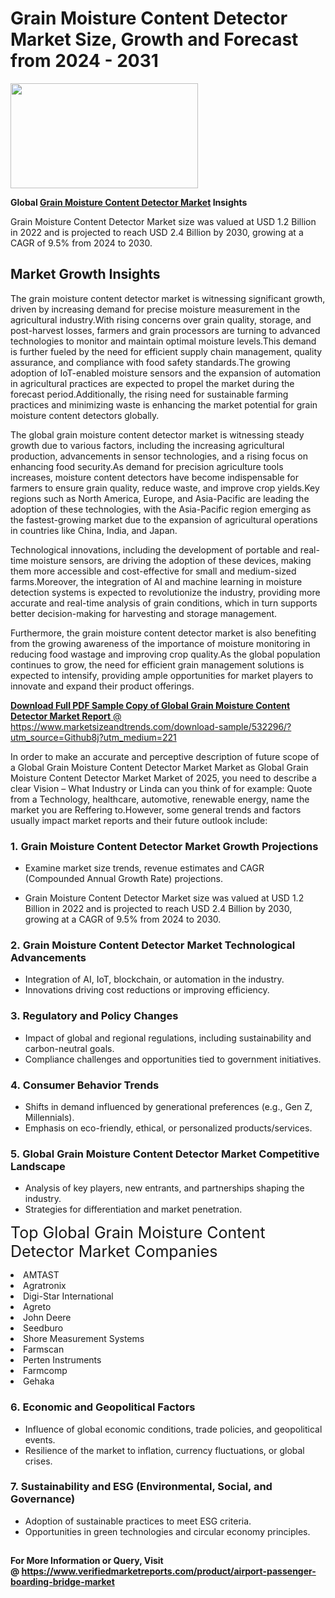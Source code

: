 <H1>Grain Moisture Content Detector Market Size, Growth and Forecast from 2024 - 2031</H1><img class="aligncenter size-medium wp-image-584254" src="https://thirdeyenews.in/wp-content/uploads/2024/09/Global-Market-Research-300x168.jpeg" alt="" width="300" height="168" /><p><strong>Global&nbsp;<a href="https://www.marketsizeandtrends.com/download-sample/532296/?utm_source=Github8j?utm_medium=221">Grain Moisture Content Detector Market</a> Insights</strong></p><p>Grain Moisture Content Detector Market size was valued at USD 1.2 Billion in 2022 and is projected to reach USD 2.4 Billion by 2030, growing at a CAGR of 9.5% from 2024 to 2030.</p><p><h2>Market Growth Insights</h2> <p>The grain moisture content detector market is witnessing significant growth, driven by increasing demand for precise moisture measurement in the agricultural industry.With rising concerns over grain quality, storage, and post-harvest losses, farmers and grain processors are turning to advanced technologies to monitor and maintain optimal moisture levels.This demand is further fueled by the need for efficient supply chain management, quality assurance, and compliance with food safety standards.The growing adoption of IoT-enabled moisture sensors and the expansion of automation in agricultural practices are expected to propel the market during the forecast period.Additionally, the rising need for sustainable farming practices and minimizing waste is enhancing the market potential for grain moisture content detectors globally.</p> <p><a href="#"></a></p> <p>The global grain moisture content detector market is witnessing steady growth due to various factors, including the increasing agricultural production, advancements in sensor technologies, and a rising focus on enhancing food security.As demand for precision agriculture tools increases, moisture content detectors have become indispensable for farmers to ensure grain quality, reduce waste, and improve crop yields.Key regions such as North America, Europe, and Asia-Pacific are leading the adoption of these technologies, with the Asia-Pacific region emerging as the fastest-growing market due to the expansion of agricultural operations in countries like China, India, and Japan.</p> <p>Technological innovations, including the development of portable and real-time moisture sensors, are driving the adoption of these devices, making them more accessible and cost-effective for small and medium-sized farms.Moreover, the integration of AI and machine learning in moisture detection systems is expected to revolutionize the industry, providing more accurate and real-time analysis of grain conditions, which in turn supports better decision-making for harvesting and storage management.</p> <p>Furthermore, the grain moisture content detector market is also benefiting from the growing awareness of the importance of moisture monitoring in reducing food wastage and improving crop quality.As the global population continues to grow, the need for efficient grain management solutions is expected to intensify, providing ample opportunities for market players to innovate and expand their product offerings.</p> <p><a href="#"></p><p><span class=""><strong>Download Full PDF Sample Copy of Global Grain Moisture Content Detector Market Report</strong> @ <a href="https://www.marketsizeandtrends.com/download-sample/532296/?utm_source=Github8j?utm_medium=221" target="_blank">https://www.marketsizeandtrends.com/download-sample/532296/?utm_source=Github8j?utm_medium=221</a></span></p><p>In order to make an accurate and perceptive description of future scope of a Global&nbsp;Grain Moisture Content Detector Market Market as Global&nbsp;Grain Moisture Content Detector Market Market of 2025, you need to describe a clear Vision &ndash; What Industry or Linda can you think of for example: Quote from a Technology, healthcare, automotive, renewable energy, name the market you are Reffering to.However, some general trends and factors usually impact market reports and their future outlook include:</p><h3>1.&nbsp;<strong>Grain Moisture Content Detector Market Growth Projections</strong></h3><ul><li>Examine market size trends, revenue estimates and CAGR (Compounded Annual Growth Rate) projections.</li><li><p>Grain Moisture Content Detector Market size was valued at USD 1.2 Billion in 2022 and is projected to reach USD 2.4 Billion by 2030, growing at a CAGR of 9.5% from 2024 to 2030.</p></li></ul><h3>2.&nbsp;<strong>Grain Moisture Content Detector Market Technological Advancements</strong></h3><ul><li>Integration of AI, IoT, blockchain, or automation in the industry.</li><li>Innovations driving cost reductions or improving efficiency.</li></ul><h3>3.&nbsp;<strong>Regulatory and Policy Changes</strong></h3><ul><li>Impact of global and regional regulations, including sustainability and carbon-neutral goals.</li><li>Compliance challenges and opportunities tied to government initiatives.</li></ul><h3>4.&nbsp;<strong>Consumer Behavior Trends</strong></h3><ul><li>Shifts in demand influenced by generational preferences (e.g., Gen Z, Millennials).</li><li>Emphasis on eco-friendly, ethical, or personalized products/services.</li></ul><h3>5.&nbsp;<strong>Global Grain Moisture Content Detector Market Competitive Landscape</strong></h3><ul><li>Analysis of key players, new entrants, and partnerships shaping the industry.</li><li>Strategies for differentiation and market penetration.</li></ul><p data-pm-slice="1 1 []"><span style="color: inherit; font-family: inherit; font-size: 25px;">Top Global Grain Moisture Content Detector Market Companies</span></p><div class="" data-test-id=""><p><li>AMTAST</li><li> Agratronix</li><li> Digi-Star International</li><li> Agreto</li><li> John Deere</li><li> Seedburo</li><li> Shore Measurement Systems</li><li> Farmscan</li><li> Perten Instruments</li><li> Farmcomp</li><li> Gehaka</li></p></div><h3>6.&nbsp;<strong>Economic and Geopolitical Factors</strong></h3><ul><li>Influence of global economic conditions, trade policies, and geopolitical events.</li><li>Resilience of the market to inflation, currency fluctuations, or global crises.</li></ul><h3>7.&nbsp;<strong>Sustainability and ESG (Environmental, Social, and Governance)</strong></h3><ul><li>Adoption of sustainable practices to meet ESG criteria.</li><li>Opportunities in green technologies and circular economy principles.</li></ul><h2><strong style="font-size: 14px;">For More Information or Query, Visit @&nbsp;</strong><a style="background-color: #ffffff; font-size: 14px;" href="https://www.marketsizeandtrends.com/report/grain-moisture-content-detector-market/" target="_blank">https://www.verifiedmarketreports.com/product/airport-passenger-boarding-bridge-market</a></h2>